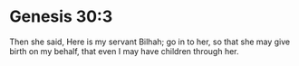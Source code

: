 # Genesis 30:3

Then she said, Here is my servant Bilhah; go in to her, so that she may give birth on my behalf, that even I may have children through her.
